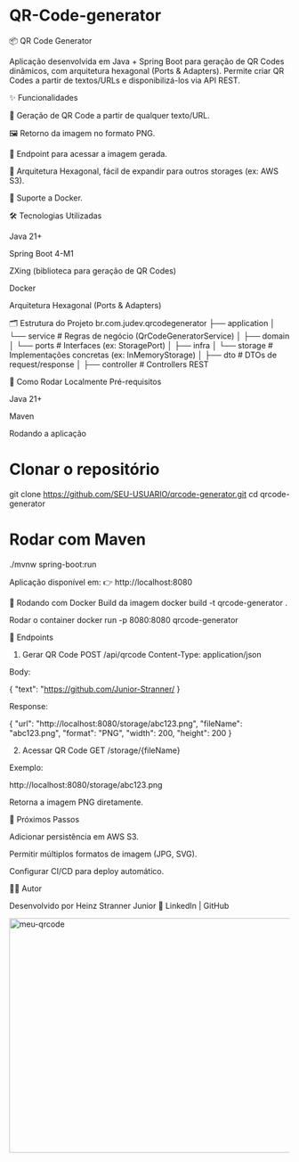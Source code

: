 # QR-Code-generator


📦 QR Code Generator

Aplicação desenvolvida em Java + Spring Boot para geração de QR Codes dinâmicos, com arquitetura hexagonal (Ports & Adapters).
Permite criar QR Codes a partir de textos/URLs e disponibilizá-los via API REST.

✨ Funcionalidades

📌 Geração de QR Code a partir de qualquer texto/URL.

🖼️ Retorno da imagem no formato PNG.

🔗 Endpoint para acessar a imagem gerada.

🧩 Arquitetura Hexagonal, fácil de expandir para outros storages (ex: AWS S3).

🐳 Suporte a Docker.

🛠️ Tecnologias Utilizadas

Java 21+

Spring Boot 4-M1

ZXing (biblioteca para geração de QR Codes)

Docker

Arquitetura Hexagonal (Ports & Adapters)

🗂️ Estrutura do Projeto
br.com.judev.qrcodegenerator
 ├── application
 │    └── service         # Regras de negócio (QrCodeGeneratorService)
 │
 ├── domain
 │    └── ports           # Interfaces (ex: StoragePort)
 │
 ├── infra
 │    └── storage         # Implementações concretas (ex: InMemoryStorage)
 │
 ├── dto                  # DTOs de request/response
 │
 ├── controller                  # Controllers REST

🚀 Como Rodar Localmente
Pré-requisitos

Java 21+

Maven

Rodando a aplicação
# Clonar o repositório
git clone https://github.com/SEU-USUARIO/qrcode-generator.git
cd qrcode-generator

# Rodar com Maven
./mvnw spring-boot:run


Aplicação disponível em:
👉 http://localhost:8080

🐳 Rodando com Docker
Build da imagem
docker build -t qrcode-generator .

Rodar o container
docker run -p 8080:8080 qrcode-generator

📡 Endpoints
1. Gerar QR Code
POST /api/qrcode
Content-Type: application/json


Body:

{
  "text": "https://github.com/Junior-Stranner/
}


Response:

{
  "url": "http://localhost:8080/storage/abc123.png",
  "fileName": "abc123.png",
  "format": "PNG",
  "width": 200,
  "height": 200
}

2. Acessar QR Code
GET /storage/{fileName}


Exemplo:

http://localhost:8080/storage/abc123.png


Retorna a imagem PNG diretamente.

🔮 Próximos Passos

 Adicionar persistência em AWS S3.

 Permitir múltiplos formatos de imagem (JPG, SVG).

 Configurar CI/CD para deploy automático.

👨‍💻 Autor

Desenvolvido por Heinz Stranner Junior
🔗 LinkedIn
 | GitHub


 
<img width="553" height="421" alt="meu-qrcode" src="https://github.com/user-attachments/assets/858d7003-9840-40ff-a40a-272f0337be61" />
